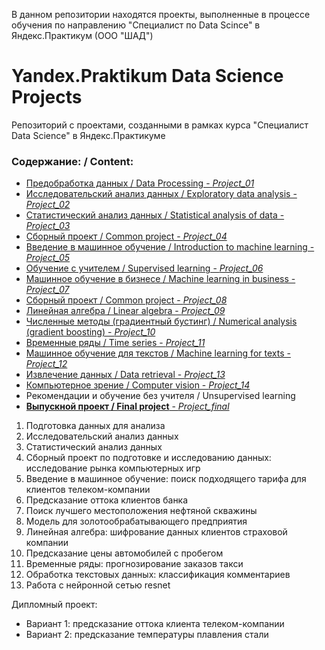 В данном репозитории находятся проекты, выполненные в процессе обучения по направлению 
"Специалист по Data Scince" в Яндекс.Практикум (ООО "ШАД")

# Yandex.Praktikum Data Science Projects
Репозиторий с проектами, созданными в рамках курса "Специалист Data Science" в Яндекс.Практикуме


### Содержание: / Content:

  - [Предобработка данных / Data Processing - *Project_01*](01_bank_data_preprocessing)
  - [Исследовательский анализ данных / Exploratory data analysis - *Project_02*](02_real_estate_market)
  - [Статистический анализ данных / Statistical analysis of data - *Project_03*](03_statistical_data_analysis)
  - [Сборный проект / Common project - *Project_04*](04_game_dev_analytics)
  - [Введение в машинное обучение / Introduction to machine learning  - *Project_05*](05_ml_intro_mobile_tariffs)
  - [Обучение с учителем / Supervised learning  - *Project_06*](06_customer_churn_forecasting)
  - [Машинное обучение в бизнесе / Machine learning in business  - *Project_07*](07_ml_for_business_oil_bores)
  - [Сборный проект / Common project  - *Project_08*](08_gold_recovery)
  - [Линейная алгебра / Linear algebra  - *Project_09*](09_linear_algebra)
  - [Численные методы (градиентный бустинг) / Numerical analysis (gradient boosting)  - *Project_10*](10_cars_cost_determining)
  - [Временные ряды / Time series  - *Project_11*](11_time_series_taxi_orders_forecasting)
  - [Машинное обучение для текстов / Machine learning for texts  - *Project_12*](12_nlp_toxic_texts)
  - [Извлечение данных / Data retrieval - *Project_13*](13_sql_and_airline_analytics)
  - [Компьютерное зрение / Computer vision  - *Project_14*](14_cv_img_age_recognition)
  - Рекомендации и обучение без учителя / Unsupervised learning
- [**Выпускной проект / Final project**  - *Project_final*](15_graduate_project_telecom_customer_churn)


1. Подготовка данных для анализа
2. Исследовательский анализ данных
3. Статистический анализ данных
4. Сборный проект по подготовке и исследованию данных: исследование рынка компьютерных игр
5. Введение в машинное обучение: поиск подходящего тарифа для клиентов телеком-компании
6. Предсказание оттока клиентов банка
7. Поиск лучшего местоположения нефтяной скважины
8. Модель для золотообрабатывающего предприятия
9. Линейная алгебра: шифрование данных клиентов страховой компании
10. Предсказание цены автомобилей с пробегом
11. Временные ряды: прогнозирование заказов такси
12. Обработка текстовых данных: классификация комментариев
13. Работа с нейронной сетью resnet

Дипломный проект: 
- Вариант 1: предсказание оттока клиента телеком-компании
- Вариант 2: предсказание температуры плавления стали 
